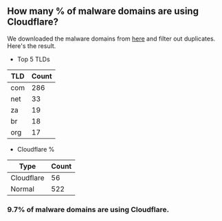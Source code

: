 ## How many % of malware domains are using Cloudflare?


We downloaded the malware domains from [here](https://urlhaus.abuse.ch) and filter out duplicates.
Here's the result.


[//]: # (start replacement)


- Top 5 TLDs

| TLD | Count |
| --- | --- |
| com | 286 |
| net | 33 |
| za | 19 |
| br | 18 |
| org | 17 |


- Cloudflare %

| Type | Count |
| --- | --- |
| Cloudflare | 56 |
| Normal | 522 |


### 9.7% of malware domains are using Cloudflare.